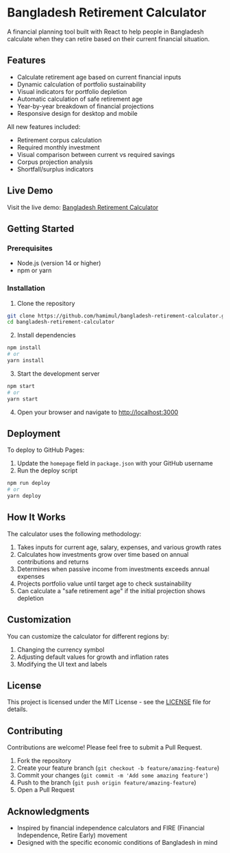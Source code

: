 # Bangladesh Retirement Calculator

A financial planning tool built with React to help people in Bangladesh calculate when they can retire based on their current financial situation.


## Features

- Calculate retirement age based on current financial inputs
- Dynamic calculation of portfolio sustainability
- Visual indicators for portfolio depletion
- Automatic calculation of safe retirement age
- Year-by-year breakdown of financial projections
- Responsive design for desktop and mobile

All new features included:
- Retirement corpus calculation
- Required monthly investment
- Visual comparison between current vs required savings
- Corpus projection analysis
- Shortfall/surplus indicators

## Live Demo

Visit the live demo: [Bangladesh Retirement Calculator](https://hamimul.github.io/bangladesh-retirement-calculator/)

## Getting Started

### Prerequisites

- Node.js (version 14 or higher)
- npm or yarn

### Installation

1. Clone the repository
```bash
git clone https://github.com/hamimul/bangladesh-retirement-calculator.git
cd bangladesh-retirement-calculator
```

2. Install dependencies
```bash
npm install
# or
yarn install
```

3. Start the development server
```bash
npm start
# or
yarn start
```

4. Open your browser and navigate to [http://localhost:3000](http://localhost:3000)

## Deployment

To deploy to GitHub Pages:

1. Update the `homepage` field in `package.json` with your GitHub username
2. Run the deploy script
```bash
npm run deploy
# or
yarn deploy
```

## How It Works

The calculator uses the following methodology:

1. Takes inputs for current age, salary, expenses, and various growth rates
2. Calculates how investments grow over time based on annual contributions and returns
3. Determines when passive income from investments exceeds annual expenses
4. Projects portfolio value until target age to check sustainability
5. Can calculate a "safe retirement age" if the initial projection shows depletion

## Customization

You can customize the calculator for different regions by:

1. Changing the currency symbol
2. Adjusting default values for growth and inflation rates
3. Modifying the UI text and labels

## License

This project is licensed under the MIT License - see the [LICENSE](LICENSE) file for details.

## Contributing

Contributions are welcome! Please feel free to submit a Pull Request.

1. Fork the repository
2. Create your feature branch (`git checkout -b feature/amazing-feature`)
3. Commit your changes (`git commit -m 'Add some amazing feature'`)
4. Push to the branch (`git push origin feature/amazing-feature`)
5. Open a Pull Request

## Acknowledgments

- Inspired by financial independence calculators and FIRE (Financial Independence, Retire Early) movement
- Designed with the specific economic conditions of Bangladesh in mind
